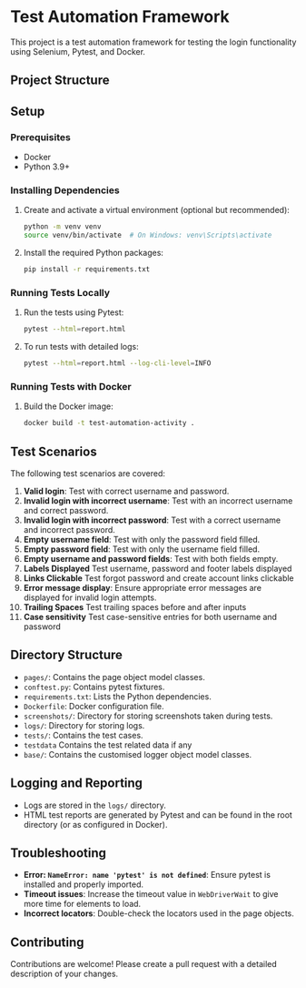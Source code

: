 # Test Automation Framework

This project is a test automation framework for testing the login functionality using Selenium, Pytest, and Docker.

## Project Structure


## Setup

### Prerequisites

- Docker
- Python 3.9+

### Installing Dependencies

1. Create and activate a virtual environment (optional but recommended):
    ```bash
    python -m venv venv
    source venv/bin/activate  # On Windows: venv\Scripts\activate
    ```

2. Install the required Python packages:
    ```bash
    pip install -r requirements.txt
    ```

### Running Tests Locally

1. Run the tests using Pytest:
    ```bash
    pytest --html=report.html
    ```

2. To run tests with detailed logs:
    ```bash
    pytest --html=report.html --log-cli-level=INFO
    ```

### Running Tests with Docker

1. Build the Docker image:
    ```bash
    docker build -t test-automation-activity .
    ```

## Test Scenarios

The following test scenarios are covered:

1. **Valid login**: Test with correct username and password.
2. **Invalid login with incorrect username**: Test with an incorrect username and correct password.
3. **Invalid login with incorrect password**: Test with a correct username and incorrect password.
4. **Empty username field**: Test with only the password field filled.
5. **Empty password field**: Test with only the username field filled.
6. **Empty username and password fields**: Test with both fields empty.
7. **Labels Displayed** Test username, password and footer labels displayed 
8. **Links Clickable** Test forgot password and create account links clickable 
9. **Error message display**: Ensure appropriate error messages are displayed for invalid login attempts.
10. **Trailing Spaces** Test trailing spaces before and after inputs
11. **Case sensitivity** Test case-sensitive entries for both username and password

## Directory Structure

- `pages/`: Contains the page object model classes.
- `conftest.py`: Contains pytest fixtures.
- `requirements.txt`: Lists the Python dependencies.
- `Dockerfile`: Docker configuration file.
- `screenshots/`: Directory for storing screenshots taken during tests.
- `logs/`: Directory for storing logs.
- `tests/`: Contains the test cases.
- `testdata` Contains the test related data if any
- `base/`: Contains the customised logger object model classes.

## Logging and Reporting

- Logs are stored in the `logs/` directory.
- HTML test reports are generated by Pytest and can be found in the root directory (or as configured in Docker).

## Troubleshooting

- **Error: `NameError: name 'pytest' is not defined`**: Ensure pytest is installed and properly imported.
- **Timeout issues**: Increase the timeout value in `WebDriverWait` to give more time for elements to load.
- **Incorrect locators**: Double-check the locators used in the page objects.

## Contributing

Contributions are welcome! Please create a pull request with a detailed description of your changes.


